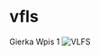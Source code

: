 # vfls
Gierka
Wpis 1
![VLFS](https://user-images.githubusercontent.com/33625516/158042128-409d5de7-d35a-4c71-be61-61fac2629f8b.jpeg)
